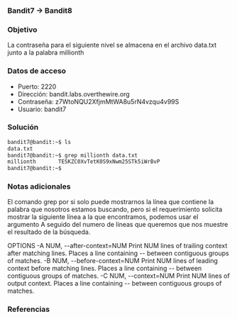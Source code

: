 ### Bandit7 -> Bandit8

### Objetivo
La contraseña para el siguiente nivel se almacena en el archivo data.txt junto a la palabra millionth
### Datos de acceso
- Puerto: 2220
- Dirección: bandit.labs.overthewire.org
- Contraseña: z7WtoNQU2XfjmMtWA8u5rN4vzqu4v99S
- Usuario: bandit7
### Solución

```bash
bandit7@bandit:~$ ls
data.txt
bandit7@bandit:~$ grep millionth data.txt
millionth       TESKZC0XvTetK0S9xNwm25STk5iWrBvP
bandit7@bandit:~$
```

### Notas adicionales
El comando grep por si solo puede mostrarnos la línea que contiene la palabra que nosotros estamos buscando, pero si el requerimiento solicita mostrar la siguiente línea a la que encontramos, podemos usar el argumento A seguido del numero de líneas que queremos que nos muestre el resultado de la búsqueda.

>
OPTIONS
       -A NUM, --after-context=NUM
              Print NUM lines of trailing context after matching lines.  Places a line containing -- between contiguous groups of matches.
       -B NUM, --before-context=NUM
              Print NUM lines of leading context before matching lines.  Places a line containing -- between contiguous groups of matches.
       -C NUM, --context=NUM
              Print NUM lines of output context.  Places a line containing -- between contiguous groups of matches.



### Referencias